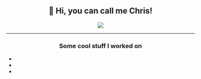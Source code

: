 <div align="center">
  <h2>👋 Hi, you can call me Chris!</h2>
  <img src="https://github.com/Maracujacake/Maracujacake/blob/main/gift.gif">
</div>

---
<h3 align="center">Some cool stuff I worked on</h3>

- 
- 
-



